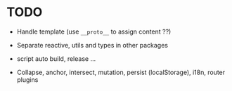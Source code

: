 # TODO

- Handle template (use `__proto__` to assign content ??)

- Separate reactive, utils and types in other packages
- script auto build, release ...

- Collapse, anchor, intersect, mutation, persist (localStorage), i18n, router plugins
